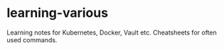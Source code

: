 # learning-various

Learning notes for Kubernetes, Docker, Vault etc. Cheatsheets for often used commands.
